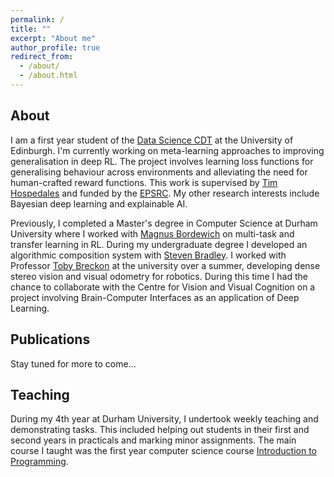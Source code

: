 ```yaml
---
permalink: /
title: ""
excerpt: "About me"
author_profile: true
redirect_from: 
  - /about/
  - /about.html
---
```


## About

I am a first year student of the [Data Science CDT](http://datascience.inf.ed.ac.uk/) at the University of Edinburgh. I'm currently working on meta-learning approaches to improving generalisation in deep RL. The project involves learning loss functions for generalising behaviour across environments and alleviating the need for human-crafted reward functions. This work is supervised by [Tim Hospedales](http://homepages.inf.ed.ac.uk/thospeda/) and funded by the [EPSRC](https://epsrc.ukri.org/). My other research interests include Bayesian deep learning and explainable AI.

Previously, I completed a Master's degree in Computer Science at Durham University where I worked with [Magnus Bordewich](https://community.dur.ac.uk/m.j.r.bordewich/) on multi-task and transfer learning in RL. During my undergraduate degree I developed an algorithmic composition system with [Steven Bradley](https://www.dur.ac.uk/computer.science/staff/profile/?id=106). I worked with Professor [Toby Breckon](http://breckon.eu/toby/) at the university over a summer, developing dense stereo vision and visual odometry for robotics. During this time I had the chance to collaborate with the Centre for Vision and Visual Cognition on a project involving Brain-Computer Interfaces as an application of Deep Learning.

## Publications

Stay tuned for more to come...

## Teaching

During my 4th year at Durham University, I undertook weekly teaching and demonstrating tasks. This included helping out students in their first and second years in practicals and marking minor assignments. The main course I taught was the first year computer science course [Introduction to Programming](https://github.com/DurhamIP).
